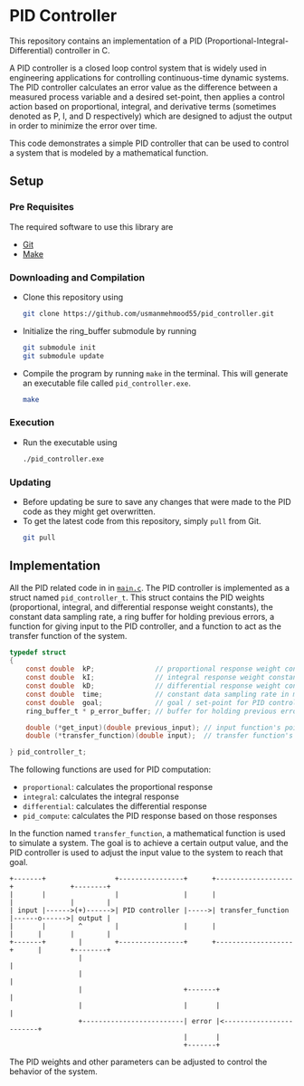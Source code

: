 # PID Controller

This repository contains an implementation of a PID (Proportional-Integral-Differential)
controller in C.

A PID controller is a closed loop control system that is widely used in engineering
applications for controlling continuous-time dynamic systems. The PID controller
calculates an error value as the difference between a measured process variable and a
desired set-point, then applies a control action based on proportional, integral, and
derivative terms (sometimes denoted as P, I, and D respectively) which are designed to
adjust the output in order to minimize the error over time.

This code demonstrates a simple PID controller that can be used to control a system that
is modeled by a mathematical function.


## Setup


### Pre Requisites

The required software to use this library are
- [Git](https://git-scm.com/downloads)
- [Make](https://gnuwin32.sourceforge.net/packages/make.htm)


### Downloading and Compilation
- Clone this repository using
  ```bash
  git clone https://github.com/usmanmehmood55/pid_controller.git
  ```
- Initialize the ring_buffer submodule by running
  ```bash
  git submodule init
  git submodule update
  ```
- Compile the program by running `make` in the terminal. This will generate an
  executable file called `pid_controller.exe`.
  ```bash
  make
  ```


### Execution
- Run the executable using
  ```bash
  ./pid_controller.exe
  ```

### Updating
- Before updating be sure to save any changes that were made to the PID code as they
  might get overwritten.
- To get the latest code from this repository, simply `pull` from Git. 
  ```bash
  git pull
  ```


## Implementation
All the PID related code in in [`main.c`](main.c). The PID controller is implemented
as a struct named `pid_controller_t`. This struct contains the PID weights 
(proportional, integral, and differential response weight constants), the constant
data sampling rate, a ring buffer for holding previous errors, a function for giving
input to the PID controller, and a function to act as the transfer function of the
system.
```c
typedef struct
{
    const double  kP;               // proportional response weight constant
    const double  kI;               // integral response weight constant
    const double  kD;               // differential response weight constant
    const double  time;             // constant data sampling rate in milliseconds
    const double  goal;             // goal / set-point for PID controller
    ring_buffer_t * p_error_buffer; // buffer for holding previous errors

    double (*get_input)(double previous_input); // input function's pointer
    double (*transfer_function)(double input);  // transfer function's pointer

} pid_controller_t;
```

The following functions are used for PID computation:

- `proportional`: calculates the proportional response
- `integral`: calculates the integral response
- `differential`: calculates the differential response
- `pid_compute`: calculates the PID response based on those responses

In the function named `transfer_function`, a mathematical function is used to simulate 
a system. The goal is to achieve a certain output value, and the PID controller is used
to adjust the input value to the system to reach that goal.

```
+-------+                 +----------------+      +-------------------+              +--------+
|       |                 |                |      |                   |              |        |
| input |------>(+)------>| PID controller |----->| transfer_function |------o------>| output |
|       |        ^        |                |      |                   |      |       |        |
+-------+        |        +----------------+      +-------------------+      |       +--------+
                 |                                                           |
                 |                                                           |
                 |                         +-------+                         |
                 |                         |       |                         |
                 +-------------------------| error |<------------------------+
                                           |       |
                                           +-------+
```

The PID weights and other parameters can be adjusted to control the behavior of the system.